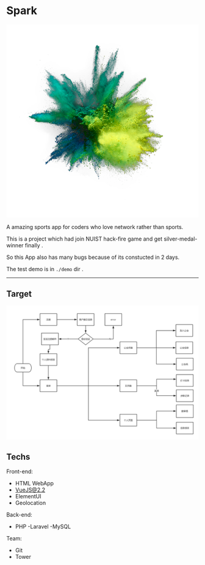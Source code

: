 # Spark

![logo](./static/img/logo.png)

A amazing sports app for coders who love network rather than sports.

This is a project which had join NUIST hack-fire game and get silver-medal-winner finally .

So this App also has many bugs because of its constucted in 2 days.

The test demo is in `./demo` dir .

---

## Target

![logo](./demo/spark.png)

## Techs

Front-end: 

-	HTML WebApp 
 - VueJS@2.2
 - ElementUI
 - Geolocation

Back-end:   

-	PHP 
 -Laravel
 -MySQL

Team:

-	Git
-	Tower
